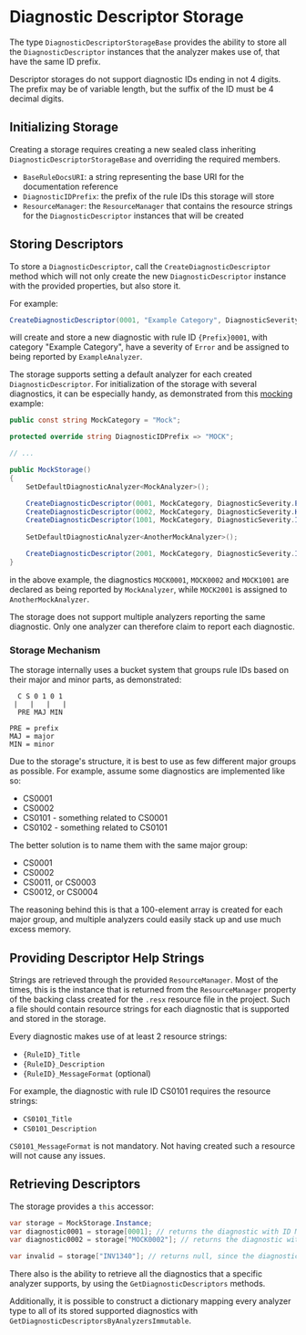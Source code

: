 # Diagnostic Descriptor Storage

The type `DiagnosticDescriptorStorageBase` provides the ability to store all the `DiagnosticDescriptor` instances that the analyzer makes use of, that have the same ID prefix.

Descriptor storages do not support diagnostic IDs ending in not 4 digits. The prefix may be of variable length, but the suffix of the ID must be 4 decimal digits.

## Initializing Storage

Creating a storage requires creating a new sealed class inheriting `DiagnosticDescriptorStorageBase` and overriding the required members.

- `BaseRuleDocsURI`: a string representing the base URI for the documentation reference
- `DiagnosticIDPrefix`: the prefix of the rule IDs this storage will store
- `ResourceManager`: the `ResourceManager` that contains the resource strings for the `DiagnosticDescriptor` instances that will be created

## Storing Descriptors

To store a `DiagnosticDescriptor`, call the `CreateDiagnosticDescriptor` method which will not only create the new `DiagnosticDescriptor` instance with the provided properties, but also store it. 

For example:
```csharp
CreateDiagnosticDescriptor(0001, "Example Category", DiagnosticSeverity.Error, typeof(ExampleAnalyzer));
```

will create and store a new diagnostic with rule ID `{Prefix}0001`, with category "Example Category", have a severity of `Error` and be assigned to being reported by `ExampleAnalyzer`.

The storage supports setting a default analyzer for each created `DiagnosticDescriptor`. For initialization of the storage with several diagnostics, it can be especially handy, as demonstrated from this [mocking](../../RoseLynn.Analyzers.Test/MockedResources/MockStorage.cs) example:
```csharp
public const string MockCategory = "Mock";

protected override string DiagnosticIDPrefix => "MOCK";

// ...

public MockStorage()
{
    SetDefaultDiagnosticAnalyzer<MockAnalyzer>();

    CreateDiagnosticDescriptor(0001, MockCategory, DiagnosticSeverity.Error);
    CreateDiagnosticDescriptor(0002, MockCategory, DiagnosticSeverity.Hidden);
    CreateDiagnosticDescriptor(1001, MockCategory, DiagnosticSeverity.Info);
    
    SetDefaultDiagnosticAnalyzer<AnotherMockAnalyzer>();

    CreateDiagnosticDescriptor(2001, MockCategory, DiagnosticSeverity.Info);
}
```

in the above example, the diagnostics `MOCK0001`, `MOCK0002` and `MOCK1001` are declared as being reported by `MockAnalyzer`, while `MOCK2001` is assigned to `AnotherMockAnalyzer`.

The storage does not support multiple analyzers reporting the same diagnostic. Only one analyzer can therefore claim to report each diagnostic.

### Storage Mechanism

The storage internally uses a bucket system that groups rule IDs based on their major and minor parts, as demonstrated:
```
  C S 0 1 0 1
 |   |   |   |
  PRE MAJ MIN

PRE = prefix
MAJ = major
MIN = minor
```
Due to the storage's structure, it is best to use as few different major groups as possible. For example, assume some diagnostics are implemented like so:
- CS0001
- CS0002
- CS0101 - something related to CS0001
- CS0102 - something related to CS0101

The better solution is to name them with the same major group:
- CS0001
- CS0002
- CS0011, or CS0003
- CS0012, or CS0004

The reasoning behind this is that a 100-element array is created for each major  group, and multiple analyzers could easily stack up and use much excess memory.

## Providing Descriptor Help Strings

Strings are retrieved through the provided `ResourceManager`. Most of the times, this is the instance that is returned from the `ResourceManager` property of the backing class created for the `.resx` resource file in the project. Such a file should contain resource strings for each diagnostic that is supported and stored in the storage.

Every diagnostic makes use of at least 2 resource strings:
- `{RuleID}_Title`
- `{RuleID}_Description`
- `{RuleID}_MessageFormat` (optional)

For example, the diagnostic with rule ID CS0101 requires the resource strings:
- `CS0101_Title`
- `CS0101_Description`

`CS0101_MessageFormat` is not mandatory. Not having created such a resource will not cause any issues.

## Retrieving Descriptors

The storage provides a `this` accessor:
```csharp
var storage = MockStorage.Instance;
var diagnostic0001 = storage[0001]; // returns the diagnostic with ID MOCK0001
var diagnostic0002 = storage["MOCK0002"]; // returns the diagnostic with ID MOCK0002

var invalid = storage["INV1340"]; // returns null, since the diagnostic ID has a different prefix than the one it supports
```

There also is the ability to retrieve all the diagnostics that a specific analyzer supports, by using the `GetDiagnosticDescriptors` methods.

Additionally, it is possible to construct a dictionary mapping every analyzer type to all of its stored supported diagnostics with `GetDiagnosticDescriptorsByAnalyzersImmutable`.
